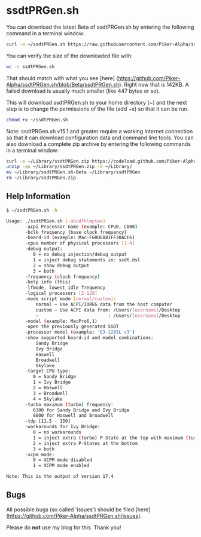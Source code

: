 ssdtPRGen.sh
============

You can download the latest Beta of ssdtPRGen.sh by entering the following command in a terminal window:

``` sh
curl -o ~/ssdtPRGen.sh https://raw.githubusercontent.com/Piker-Alpha/ssdtPRGen.sh/Beta/ssdtPRGen.sh
```

You can verify the size of the downloaded file with:

``` sh
wc -c ssdtPRGen.sh
```

That should match with what you see [here] (https://github.com/Piker-Alpha/ssdtPRGen.sh/blob/Beta/ssdtPRGen.sh). Right now that is 142KB. A failed download is usually much smaller (like 447 bytes or so).


This will download ssdtPRGen.sh to your home directory (~) and the next step is to change the permissions of the file (add +x) so that it can be run.
 
``` sh
chmod +x ~/ssdtPRGen.sh
```

Note: ssdtPRGen.sh v15.1 and greater require a working Internet connection so that it can download configuration data and command line tools. You can also download a complete zip archive by entering the following commands in a terminal window:

``` sh
curl -o ~/Library/ssdtPRGen.zip https://codeload.github.com/Piker-Alpha/ssdtPRGen.sh/zip/Beta
unzip -qu ~/Library/ssdtPRGen.zip -d ~/Library/
mv ~/Library/ssdtPRGen.sh-Beta ~/Library/ssdtPRGen
rm ~/Library/ssdtPRGen.zip
```


Help Information
----------------

``` sh
$ ~/ssdtPRGen.sh -h

Usage: ./ssdtPRGen.sh [-abcdfhlmptwx]
       -acpi Processor name (example: CPU0, C000)
       -bclk frequency (base clock frequency)
       -board-id (example: Mac-F60DEB81FF30ACF6)
       -cpus number of physical processors [1-4]
       -debug output:
          0 = no debug injection/debug output
          1 = inject debug statements in: ssdt.dsl
          2 = show debug output
          3 = both
       -frequency (clock frequency)
       -help info (this)
       -lfmode, lowest idle frequency
       -logical processors [2-128]
       -mode script mode [normal/custom]:
           normal – Use ACPI/IOREG data from the host computer
           custom – Use ACPI data from: /Users/[username]/Desktop
           –                          : /Users/[username]/Desktop
       -model (example: MacPro6,1)
       -open the previously generated SSDT
       -processor model (example: 'E3-1285L v3')
       -show supported board-id and model combinations:
           Sandy Bridge
           Ivy Bridge
           Haswell
           Broadwell
           Skylake
       -target CPU type:
          0 = Sandy Bridge
          1 = Ivy Bridge
          2 = Haswell
          3 = Broadwell
          4 = Skylake
       -turbo maximum (turbo) frequency:
          6300 for Sandy Bridge and Ivy Bridge
          8000 for Haswell and Broadwell
       -tdp [11.5 - 150]
       -workarounds for Ivy Bridge:
          0 = no workarounds
          1 = inject extra (turbo) P-State at the top with maximum (turbo) frequency + 1 MHz
          2 = inject extra P-States at the bottom
          3 = both
       -xcpm mode:
          0 = XCPM mode disabled
          1 = XCPM mode enabled

Note: This is the output of version 17.4

```

Bugs
----

All possible bugs (so called 'issues') should be filed [here] (https://github.com/Piker-Alpha/ssdtPRGen.sh/issues).

Please do **not** use my blog for this. Thank you!


